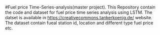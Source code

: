 #Fuel price Time-Series-analysis(master project).
This Repository contain the code and dataset for fuel price time series analysis using LSTM. The datset is available in https://creativecommons.tankerkoenig.de/ website. The dataset contain fueal station id, location and different type fuel price etc.
